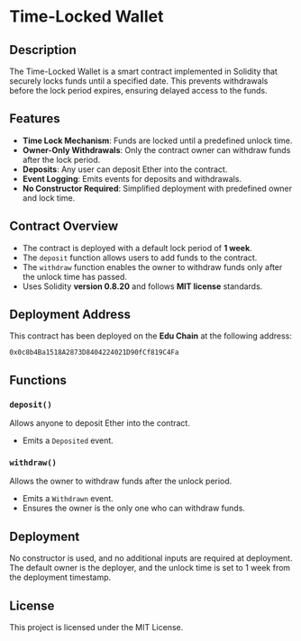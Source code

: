 # Time-Locked Wallet

## Description
The Time-Locked Wallet is a smart contract implemented in Solidity that securely locks funds until a specified date. This prevents withdrawals before the lock period expires, ensuring delayed access to the funds.

## Features
- **Time Lock Mechanism**: Funds are locked until a predefined unlock time.
- **Owner-Only Withdrawals**: Only the contract owner can withdraw funds after the lock period.
- **Deposits**: Any user can deposit Ether into the contract.
- **Event Logging**: Emits events for deposits and withdrawals.
- **No Constructor Required**: Simplified deployment with predefined owner and lock time.

## Contract Overview
- The contract is deployed with a default lock period of **1 week**.
- The `deposit` function allows users to add funds to the contract.
- The `withdraw` function enables the owner to withdraw funds only after the unlock time has passed.
- Uses Solidity **version 0.8.20** and follows **MIT license** standards.

## Deployment Address
This contract has been deployed on the **Edu Chain** at the following address:
```
0x0c8b4Ba1518A2873D8404224021D90fCf819C4Fa
```

## Functions
### `deposit()`
Allows anyone to deposit Ether into the contract.
- Emits a `Deposited` event.

### `withdraw()`
Allows the owner to withdraw funds after the unlock period.
- Emits a `Withdrawn` event.
- Ensures the owner is the only one who can withdraw funds.

## Deployment
No constructor is used, and no additional inputs are required at deployment. The default owner is the deployer, and the unlock time is set to 1 week from the deployment timestamp.

## License
This project is licensed under the MIT License.


